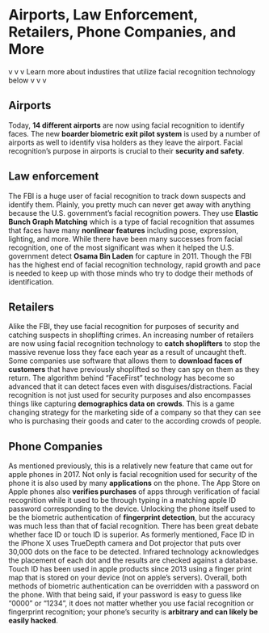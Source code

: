 # Airports, Law Enforcement, Retailers, Phone Companies, and More

v v v Learn more about industires that utilize facial recognition technology below v v v 

## Airports

Today, **14 different airports** are now using facial recognition to identify faces. The new **boarder biometric exit pilot system** is used by a number of airports as well to identify visa holders as they leave the airport. Facial recognition’s purpose in airports is crucial to their **security and safety**.


## Law enforcement

The FBI is a huge user of facial recognition to track down suspects and identify them. Plainly, you pretty much can never get away with anything because the U.S. government’s facial recognition powers. They use **Elastic Bunch Graph Matching** which is a type of facial recognition that assumes that faces have many **nonlinear features** including pose, expression, lighting, and more. While there have been many successes from facial recognition, one of the most significant was when it helped the U.S. government detect **Osama Bin Laden** for capture in 2011. Though the FBI has the highest end of facial recognition technology, rapid growth and pace is needed to keep up with those minds who try to dodge their methods of identification.


## Retailers

Alike the FBI, they use facial recognition for purposes of security and catching suspects in shoplifting crimes. An increasing number of retailers are now using facial recognition technology to **catch shoplifters** to stop the massive revenue loss they face each year as a result of uncaught theft. Some companies use software that allows them to **download faces of customers** that have previously shoplifted so they can spy on them as they return. The algorithm behind “FaceFirst” technology has become so advanced that it can detect faces even with disguises/distractions. Facial recognition is not just used for security purposes and also encompasses things like capturing **demographics data on crowds**. This is a game changing strategy for the marketing side of a company so that they can see who is purchasing their goods and cater to the according crowds of people. 


## Phone Companies

As mentioned previously, this is a relatively new feature that came out for apple phones in 2017. Not only is facial recognition used for security of the phone it is also used by many **applications** on the phone. The App Store on Apple phones also **verifies purchases** of apps through verification of facial recognition while it used to be through typing in a matching apple ID password corresponding to the device. Unlocking the phone itself used to be the biometric authentication of **fingerprint detection**, but the accuracy was much less than that of facial recognition. There has been great debate whether face ID or touch ID is superior. As formerly mentioned, Face ID in the iPhone X uses TrueDepth camera and Dot projector that puts over 30,000 dots on the face to be detected. Infrared technology acknowledges the placement of each dot and the results are checked against a database. Touch ID has been used in apple products since 2013 using a finger print map that is stored on your device (not on apple’s servers). Overall, both methods of biometric authentication can be overridden with a password on the phone. With that being said, if your password is easy to guess like “0000” or “1234”, it does not matter whether you use facial recognition or fingerprint recognition; your phone’s security is **arbitrary and can likely be easily hacked**.
